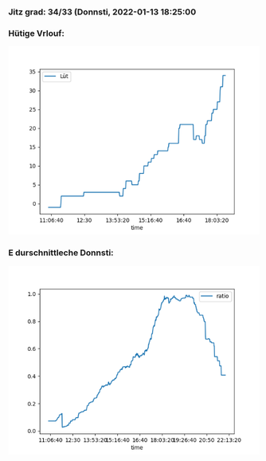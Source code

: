 ### Jitz grad: 34/33 (Donnsti, 2022-01-13 18:25:00

### Hütige Vrlouf:
![Graph](Today.png)

### E durschnittleche Donnsti:
![Graph](Donnsti.png)
